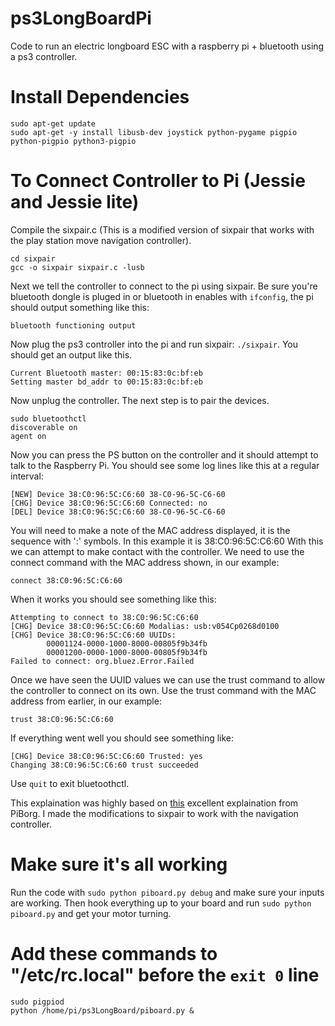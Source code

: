 # ps3LongBoardPi
Code to run an electric longboard ESC with a raspberry pi + bluetooth using a ps3 controller.

# Install Dependencies
```
sudo apt-get update
sudo apt-get -y install libusb-dev joystick python-pygame pigpio python-pigpio python3-pigpio
```

# To Connect Controller to Pi (Jessie and Jessie lite)

Compile the sixpair.c (This is a modified version of sixpair that works with the play station move navigation controller).
```
cd sixpair
gcc -o sixpair sixpair.c -lusb
```
Next we tell the controller to connect to the pi using sixpair.
Be sure you're bluetooth dongle is pluged in or bluetooth in enables with `ifconfig`, the pi should output something like this:
```
bluetooth functioning output
```
Now plug the ps3 controller into the pi and run sixpair: `./sixpair`. You should get an output like this.
```
Current Bluetooth master: 00:15:83:0c:bf:eb
Setting master bd_addr to 00:15:83:0c:bf:eb
```
Now unplug the controller.
The next step is to pair the devices.
```
sudo bluetoothctl
discoverable on
agent on
```
Now you can press the PS button on the controller and it should attempt to talk to the Raspberry Pi.
You should see some log lines like this at a regular interval:
```
[NEW] Device 38:C0:96:5C:C6:60 38-C0-96-5C-C6-60
[CHG] Device 38:C0:96:5C:C6:60 Connected: no
[DEL] Device 38:C0:96:5C:C6:60 38-C0-96-5C-C6-60
```
You will need to make a note of the MAC address displayed, it is the sequence with ':' symbols.
In this example it is 38:C0:96:5C:C6:60
With this we can attempt to make contact with the controller.
We need to use the connect command with the MAC address shown, in our example:
```
connect 38:C0:96:5C:C6:60
```
When it works you should see something like this:
```
Attempting to connect to 38:C0:96:5C:C6:60
[CHG] Device 38:C0:96:5C:C6:60 Modalias: usb:v054Cp0268d0100
[CHG] Device 38:C0:96:5C:C6:60 UUIDs:
        00001124-0000-1000-8000-00805f9b34fb
        00001200-0000-1000-8000-00805f9b34fb
Failed to connect: org.bluez.Error.Failed
```
Once we have seen the UUID values we can use the trust command to allow the controller to connect on its own.
Use the trust command with the MAC address from earlier, in our example:
```
trust 38:C0:96:5C:C6:60
```
If everything went well you should see something like:
```
[CHG] Device 38:C0:96:5C:C6:60 Trusted: yes
Changing 38:C0:96:5C:C6:60 trust succeeded
```
Use `quit` to exit bluetoothctl.

This explaination was highly based on [this](https://www.piborg.org/rpi-ps3-help) excellent explaination from PiBorg. 
I made the modifications to sixpair to work with the navigation controller.

# Make sure it's all working
Run the code with `sudo python piboard.py debug` and make sure your inputs are working.
Then hook everything up to your board and run `sudo python piboard.py` and get your motor turning.

# Add these commands to "/etc/rc.local" before the `exit 0` line
```
sudo pigpiod
python /home/pi/ps3LongBoard/piboard.py &
```
